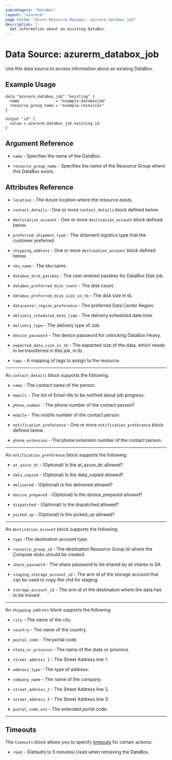 ```yaml
---
subcategory: "DataBox"
layout: "azurerm"
page_title: "Azure Resource Manager: azurerm_databox_job"
description: |-
  Get information about an existing DataBox.
---
```


# Data Source: azurerm_databox_job

Use this data source to access information about an existing DataBox.

## Example Usage

```hcl
data "azurerm_databox_job" "existing" {
  name                = "example-databoxjob"
  resource_group_name = "example-resources"
}

output "id" {
  value = azurerm_databox_job.existing.id
}
```

## Argument Reference

* `name` - Specifies the name of the DataBox.

* `resource_group_name` - Specifies the name of the Resource Group where this DataBox exists.

## Attributes Reference

* `location` - The Azure location where the resource exists.

* `contact_details` - One or more `contact_details` block defined below.

* `destination_account` - One or more `destination_account` block defined below.

* `preferred_shipment_type` - The shipment logistics type that the customer preferred.

* `shipping_address` - One or more `destination_account` block defined below.

* `sku_name` - The sku name.

* `databox_disk_passkey` - The user entered passkey for DataBox Disk job.

* `databox_preferred_disk_count` - The disk count.

* `databox_preferred_disk_size_in_tb` - The disk size in tb.

* `datacenter_region_preference` - The preferred Data Center Region.

* `delivery_scheduled_date_time` - The delivery scheduled date time.

* `delivery_type` - The delivery type of Job.

* `device_password` - The device password for unlocking DataBox Heavy.

* `expected_data_size_in_tb` - The expected size of the data, which needs to be transferred in this job, in tb.

* `tags` - A mapping of tags to assign to the resource.

---

An `contact_details` block supports the following:

* `name` - The contact name of the person.

* `emails` - The list of Email-ids to be notified about job progress.

* `phone_number` - The phone number of the contact person?

* `mobile` - The mobile number of the contact person

* `notification_preference` - One or more `notification_preference` block defined below.

* `phone_extension` - The phone extension number of the contact person.

---

An `notification_preference` block supports the following:

* `at_azure_dc` - (Optional) Is the at_azure_dc allowed?

* `data_copied` - (Optional) Is the data_copied allowed?

* `delivered` - (Optional) Is the delivered allowed?

* `device_prepared` - (Optional) Is the device_prepared allowed?

* `dispatched` - (Optional) Is the dispatched allowed?

* `picked_up` - (Optional) Is the picked_up allowed?

---

An `destination_account` block supports the following:

* `type` -The destination account type.

* `resource_group_id` - The destination Resource Group Id where the Compute disks should be created.

* `share_password` - The share password to be shared by all shares in SA.

* `staging_storage_account_id` - The arm id of the storage account that can be used to copy the vhd for staging.

* `storage_account_id` - The arm id of the destination where the data has to be moved.

---

An `shipping_address` block supports the following:

* `city` - The name of the city.

* `country` - The name of the country.

* `postal_code` - The portal code.

* `state_or_province` - The name of the state or province.

* `street_address_1` - The Street Address line 1.

* `address_type` - The type of address.

* `company_name` - The name of the company.

* `street_address_2` - The Street Address line 2.

* `street_address_3` - The Street Address line 3.

* `postal_code_ext` - The extended portal code.

---

## Timeouts

The `timeouts` block allows you to specify [timeouts](https://www.terraform.io/docs/configuration/resources.html#timeouts) for certain actions:

* `read` - (Defaults to 5 minutes) Used when retrieving the DataBox.
